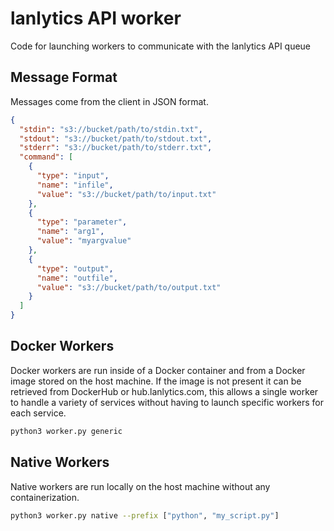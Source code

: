 # lanlytics API worker

Code for launching workers to communicate with the lanlytics API queue

## Message Format
Messages come from the client in JSON format.
```json
{
  "stdin": "s3://bucket/path/to/stdin.txt",
  "stdout": "s3://bucket/path/to/stdout.txt",
  "stderr": "s3://bucket/path/to/stderr.txt",
  "command": [
    {
      "type": "input",
      "name": "infile",
      "value": "s3://bucket/path/to/input.txt"
    },
    {
      "type": "parameter",
      "name": "arg1",
      "value": "myargvalue"
    },
    {
      "type": "output",
      "name": "outfile",
      "value": "s3://bucket/path/to/output.txt"
    }
  ]
}
```
## Docker Workers
Docker workers are run inside of a Docker container and from a Docker image stored on the host machine. 
If the image is not present it can be retrieved from DockerHub or hub.lanlytics.com, this allows a 
single worker to handle a variety of services without having to launch specific workers for each service.
```bash
python3 worker.py generic
```
## Native Workers
Native workers are run locally on the host machine without any containerization.
```bash
python3 worker.py native --prefix ["python", "my_script.py"]
```
